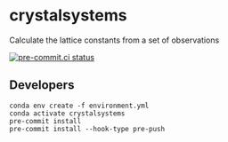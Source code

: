 # crystalsystems
Calculate the lattice constants from a set of observations

[![pre-commit.ci status](https://results.pre-commit.ci/badge/github/peterfpeterson/crystalsystems/main.svg)](https://results.pre-commit.ci/latest/github/peterfpeterson/crystalsystems/main)

Developers
----------

```
conda env create -f environment.yml
conda activate crystalsystems
pre-commit install
pre-commit install --hook-type pre-push
```
